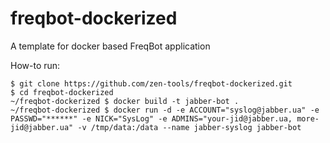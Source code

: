 # freqbot-dockerized
A template for docker based FreqBot application

How-to run:
```
$ git clone https://github.com/zen-tools/freqbot-dockerized.git
$ cd freqbot-dockerized
~/freqbot-dockerized $ docker build -t jabber-bot .
~/freqbot-dockerized $ docker run -d -e ACCOUNT="syslog@jabber.ua" -e PASSWD="******" -e NICK="SysLog" -e ADMINS="your-jid@jabber.ua, more-jid@jabber.ua" -v /tmp/data:/data --name jabber-syslog jabber-bot
```
